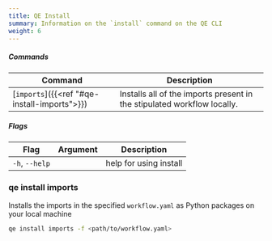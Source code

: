 ```yaml
---
title: QE Install
summary: Information on the `install` command on the QE CLI
weight: 6
---
```


##### Commands

| Command    | Description |
|------------|-------------|
| [`imports`]({{<ref "#qe-install-imports">}}) | Installs all of the imports present in the stipulated workflow locally. |

##### Flags

| Flag        | Argument     | Description |
|------------ |--------------|-------------|
| `-h`, `--help` |           | help for using install |


### qe install imports
Installs the imports in the specified `workflow.yaml` as Python packages on your local machine 

```Bash
qe install imports -f <path/to/workflow.yaml>
```